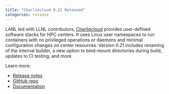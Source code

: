 ```yaml
---
title: "Charliecloud 0.21 Released"
categories: release
---
```


LANL led with LLNL contributors, [Charliecloud](https://github.com/hpc/charliecloud) provides user-defined software stacks for HPC centers. It uses Linux user namespaces to run containers with no privileged operations or daemons and minimal configuration changes on center resources. Version 0.21 includes renaming of the internal builder, a new option to bind-mount directories during build, updates to CI testing, and more.

Learn more:
- [Release notes](https://github.com/hpc/charliecloud/releases/tag/v0.21)
- [GitHub repo](https://github.com/hpc/charliecloud)
- [Documentation](https://hpc.github.io/charliecloud)
